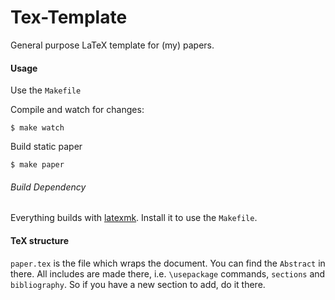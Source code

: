 # Tex-Template

General purpose LaTeX template for (my) papers.

#### Usage

Use the `Makefile`

Compile and watch for changes:

	$ make watch

Build static paper

	$ make paper


###### Build Dependency

Everything builds with [latexmk](http://mg.readthedocs.io/latexmk.html). Install it to use the `Makefile`.

#### TeX structure

`paper.tex` is the file which wraps the document. You can find the `Abstract` in there. All includes are made there, i.e. `\usepackage` commands, `sections` and `bibliography`. So if you have a new section to add, do it there.